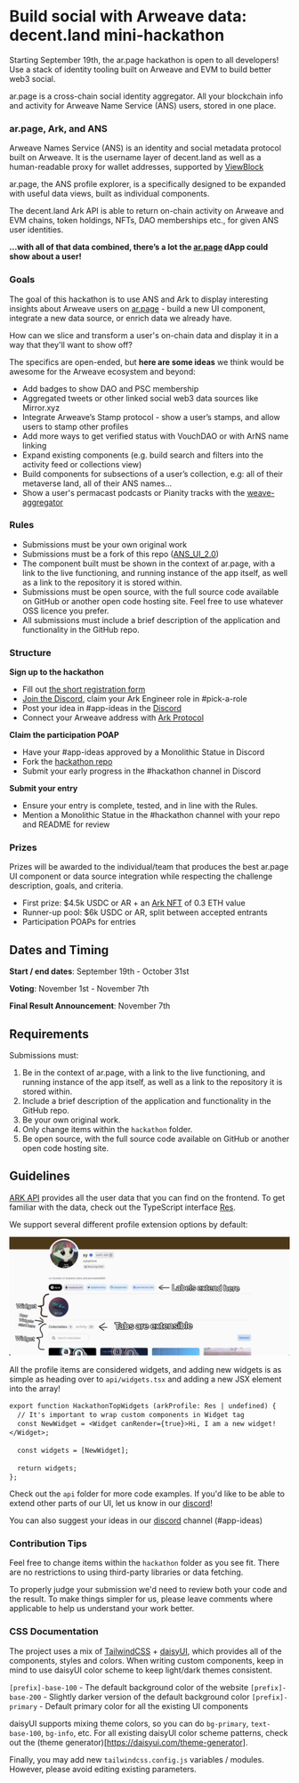 # Build social with Arweave data: decent.land mini-hackathon

Starting September 19th, the ar.page hackathon is open to all developers! Use a stack of identity tooling built on Arweave and EVM to build better web3 social.

ar.page is a cross-chain social identity aggregator. All your blockchain info and activity for Arweave Name Service (ANS) users, stored in one place.

### ar.page, Ark, and ANS

Arweave Names Service (ANS) is an identity and social metadata protocol built on Arweave. It is the username layer of decent.land as well as a human-readable proxy for wallet addresses, supported by [ViewBlock](https://v2.viewblock.io/)

ar.page, the ANS profile explorer, is a specifically designed to be expanded with useful data views, built as individual components.

The decent.land Ark API is able to return on-chain activity on Arweave and EVM chains, token holdings, NFTs, DAO memberships etc., for given ANS user identities.

**…with all of that data combined, there’s a lot the [ar.page](http://ar.page) dApp could show about a user!**

### Goals

The goal of this hackathon is to use ANS and Ark to display interesting insights about Arweave users on [ar.page](https://ar.page) - build a new UI component, integrate a new data source, or enrich data we already have.

How can we slice and transform a user's on-chain data and display it in a way that they'll want to show off?

The specifics are open-ended, but **here are some ideas** we think would be awesome for the Arweave ecosystem and beyond:

- Add badges to show DAO and PSC membership
- Aggregated tweets or other linked social web3 data sources like Mirror.xyz
- Integrate Arweave’s Stamp protocol - show a user’s stamps, and allow users to stamp other profiles
- Add more ways to get verified status with VouchDAO or with ArNS name linking
- Expand existing components (e.g. build search and filters into the activity feed or collections view)
- Build components for subsections of a user’s collection, e.g: all of their metaverse land, all of their ANS names…
- Show a user's permacast podcasts or Pianity tracks with the [weave-aggregator](https://github.com/decentldotland/weave-aggregator)

### Rules

- Submissions must be your own original work
- Submissions must be a fork of this repo ([ANS_UI_2.0](https://github.com/decentldotland/ANS_UI_2.0))
- The component built must be shown in the context of ar.page, with a link to the live functioning, and running instance of the app itself, as well as a link to the repository it is stored within.
- Submissions must be open source, with the full source code available on GitHub or another open code hosting site. Feel free to use whatever OSS licence you prefer.
- All submissions must include a brief description of the application and functionality in the GitHub repo.

### Structure

**Sign up to the hackathon**

- Fill out [the short registration form](https://forms.gle/evsxaX63nGHgn3DD7)
- [Join the Discord](http://discord.gg/decentland), claim your Ark Engineer role in #pick-a-role
- Post your idea in #app-ideas in the [Discord](http://discord.gg/decentland)
- Connect your Arweave address with [Ark Protocol](http://ark.decent.land)

**Claim the participation POAP**

- Have your #app-ideas approved by a Monolithic Statue in Discord
- Fork the [hackathon repo](https://github.com/decentldotland/ANS_UI_2.0/tree/UI2.0/components_new/user/hackathon)
- Submit your early progress in the #hackathon channel in Discord

**Submit your entry**

- Ensure your entry is complete, tested, and in line with the Rules.
- Mention a Monolithic Statue in the #hackathon channel with your repo and README for review

### Prizes

Prizes will be awarded to the individual/team that produces the best ar.page UI component or data source integration while respecting the challenge description, goals, and criteria.

- First prize: $4.5k USDC or AR + an [Ark NFT](http://mint.decent.land) of 0.3 ETH value
- Runner-up pool: $6k USDC or AR, split between accepted entrants
- Participation POAPs for entries

## Dates and Timing
**Start / end dates**: September 19th - October 31st

**Voting**: November 1st - November 7th

**Final Result Announcement**: November 7th

## Requirements
Submissions must:
1. Be in the context of ar.page, with a link to the live functioning, and running instance of the app itself, as well as a link to the repository it is stored within.
2. Include a brief description of the application and functionality in the GitHub repo.
3. Be your own original work.
4. Only change items within the `hackathon` folder.
5. Be open source, with the full source code available on GitHub or another open code hosting site.

## Guidelines

[ARK API](https://github.com/decentldotland/ark-network) provides all the user data that you can find on the frontend. To get familiar with the data, check out the TypeScript interface [Res](/src/types/index.ts).

We support several different profile extension options by default:

![Info](images/info.jpg "Extension options")

All the profile items are considered widgets, and adding new widgets is as simple as heading over to `api/widgets.tsx` and adding a new JSX element into the array!

```TSX
export function HackathonTopWidgets (arkProfile: Res | undefined) {
  // It's important to wrap custom components in Widget tag
  const NewWidget = <Widget canRender={true}>Hi, I am a new widget!</Widget>;

  const widgets = [NewWidget];

  return widgets;
};
```

Check out the `api` folder for more code examples. If you'd like to be able to extend other parts of our UI, let us know in our [discord](https://discord.gg/decentland)!

You can also suggest your ideas in our [discord](https://discord.gg/decentland) channel (#app-ideas)
### Contribution Tips

Feel free to change items within the `hackathon` folder as you see fit. There are no restrictions to using third-party libraries or data fetching.

To properly judge your submission we'd need to review both your code and the result. To make things simpler for us, please leave comments where applicable to help us understand your work better.

### CSS Documentation
The project uses a mix of [TailwindCSS](https://tailwindcss.com) + [daisyUI](https://daisyui.com), which provides all of the components, styles and colors.
When writing custom components, keep in mind to use daisyUI color scheme to keep light/dark themes consistent.

`[prefix]-base-100` - The default background color of the website
`[prefix]-base-200` - Slightly darker version of the default background color
`[prefix]-primary` - Default primary color for all the existing UI components

daisyUI supports mixing theme colors, so you can do `bg-primary`, `text-base-100`, `bg-info`, etc. For all existing daisyUI color scheme patterns, check out the (theme generator)[https://daisyui.com/theme-generator].

Finally, you may add new `tailwindcss.config.js` variables / modules. However, please avoid editing existing parameters.

